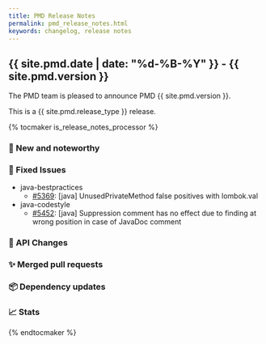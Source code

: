 ```yaml
---
title: PMD Release Notes
permalink: pmd_release_notes.html
keywords: changelog, release notes
---
```


## {{ site.pmd.date | date: "%d-%B-%Y" }} - {{ site.pmd.version }}

The PMD team is pleased to announce PMD {{ site.pmd.version }}.

This is a {{ site.pmd.release_type }} release.

{% tocmaker is_release_notes_processor %}

### 🚀 New and noteworthy

### 🐛 Fixed Issues
* java-bestpractices
  * [#5369](https://github.com/pmd/pmd/issues/5369): \[java] UnusedPrivateMethod false positives with lombok.val
* java-codestyle
  * [#5452](https://github.com/pmd/pmd/issues/5452): \[java] Suppression comment has no effect due to finding at wrong position in case of JavaDoc comment

### 🚨 API Changes

### ✨ Merged pull requests
<!-- content will be automatically generated, see /do-release.sh -->

### 📦 Dependency updates
<!-- content will be automatically generated, see /do-release.sh -->

### 📈 Stats
<!-- content will be automatically generated, see /do-release.sh -->

{% endtocmaker %}

